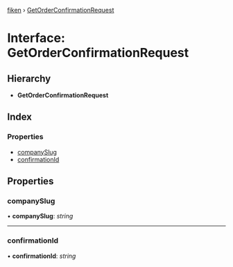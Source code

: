 [fiken](../README.md) › [GetOrderConfirmationRequest](getorderconfirmationrequest.md)

# Interface: GetOrderConfirmationRequest

## Hierarchy

* **GetOrderConfirmationRequest**

## Index

### Properties

* [companySlug](getorderconfirmationrequest.md#companyslug)
* [confirmationId](getorderconfirmationrequest.md#confirmationid)

## Properties

###  companySlug

• **companySlug**: *string*

___

###  confirmationId

• **confirmationId**: *string*
